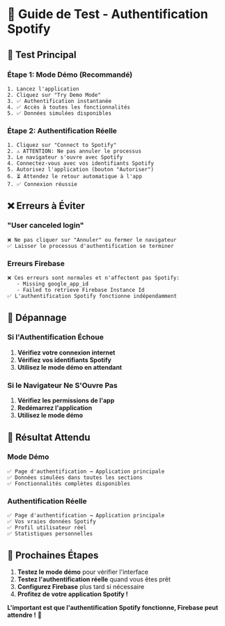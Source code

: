 # 🧪 Guide de Test - Authentification Spotify

## 🎯 **Test Principal**

### **Étape 1: Mode Démo (Recommandé)**
```
1. Lancez l'application
2. Cliquez sur "Try Demo Mode"
3. ✅ Authentification instantanée
4. ✅ Accès à toutes les fonctionnalités
5. ✅ Données simulées disponibles
```

### **Étape 2: Authentification Réelle**
```
1. Cliquez sur "Connect to Spotify"
2. ⚠️ ATTENTION: Ne pas annuler le processus
3. Le navigateur s'ouvre avec Spotify
4. Connectez-vous avec vos identifiants Spotify
5. Autorisez l'application (bouton "Autoriser")
6. ⏳ Attendez le retour automatique à l'app
7. ✅ Connexion réussie
```

## ❌ **Erreurs à Éviter**

### **"User canceled login"**
```
❌ Ne pas cliquer sur "Annuler" ou fermer le navigateur
✅ Laisser le processus d'authentification se terminer
```

### **Erreurs Firebase**
```
❌ Ces erreurs sont normales et n'affectent pas Spotify:
   - Missing google_app_id
   - Failed to retrieve Firebase Instance Id
✅ L'authentification Spotify fonctionne indépendamment
```

## 🔧 **Dépannage**

### **Si l'Authentification Échoue**
1. **Vérifiez votre connexion internet**
2. **Vérifiez vos identifiants Spotify**
3. **Utilisez le mode démo en attendant**

### **Si le Navigateur Ne S'Ouvre Pas**
1. **Vérifiez les permissions de l'app**
2. **Redémarrez l'application**
3. **Utilisez le mode démo**

## 🎵 **Résultat Attendu**

### **Mode Démo**
```
✅ Page d'authentification → Application principale
✅ Données simulées dans toutes les sections
✅ Fonctionnalités complètes disponibles
```

### **Authentification Réelle**
```
✅ Page d'authentification → Application principale
✅ Vos vraies données Spotify
✅ Profil utilisateur réel
✅ Statistiques personnelles
```

## 🚀 **Prochaines Étapes**

1. **Testez le mode démo** pour vérifier l'interface
2. **Testez l'authentification réelle** quand vous êtes prêt
3. **Configurez Firebase** plus tard si nécessaire
4. **Profitez de votre application Spotify !**

**L'important est que l'authentification Spotify fonctionne, Firebase peut attendre !** 🎵
